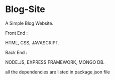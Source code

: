 # Blog-Site

A Simple Blog Website.

Front End :

HTML,
CSS,
JAVASCRIPT.

Back End :

NODE.JS,
EXPRESS FRAMEWORK,
MONGO DB.




all the dependencies are listed in package.json file
